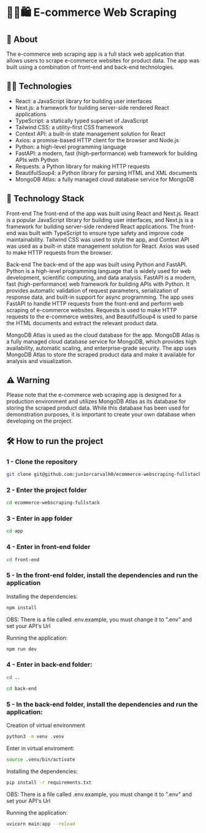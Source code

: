 # :technologist::shopping: E-commerce Web Scraping

## :page_with_curl: About
The e-commerce web scraping app is a full stack web application that allows users to scrape e-commerce websites for product data. The app was built using a combination of front-end and back-end technologies.

## :man_technologist: Technologies

* React: a JavaScript library for building user interfaces
* Next.js: a framework for building server-side rendered React applications
* TypeScript: a statically typed superset of JavaScript
* Tailwind CSS: a utility-first CSS framework
* Context API: a built-in state management solution for React
* Axios: a promise-based HTTP client for the browser and Node.js
* Python: a high-level programming language
* FastAPI: a modern, fast (high-performance) web framework for building APIs with Python
* Requests: a Python library for making HTTP requests
* BeautifulSoup4: a Python library for parsing HTML and XML documents
* MongoDB Atlas: a fully managed cloud database service for MongoDB

## :book: Technology Stack
Front-end
The front-end of the app was built using React and Next.js. React is a popular JavaScript library for building user interfaces, and Next.js is a framework for building server-side rendered React applications. The front-end was built with TypeScript to ensure type safety and improve code maintainability. Tailwind CSS was used to style the app, and Context API was used as a built-in state management solution for React. Axios was used to make HTTP requests from the browser.

Back-end
The back-end of the app was built using Python and FastAPI. Python is a high-level programming language that is widely used for web development, scientific computing, and data analysis. FastAPI is a modern, fast (high-performance) web framework for building APIs with Python. It provides automatic validation of request parameters, serialization of response data, and built-in support for async programming. The app uses FastAPI to handle HTTP requests from the front-end and perform web scraping of e-commerce websites. Requests is used to make HTTP requests to the e-commerce websites, and BeautifulSoup4 is used to parse the HTML documents and extract the relevant product data.

MongoDB Atlas is used as the cloud database for the app. MongoDB Atlas is a fully managed cloud database service for MongoDB, which provides high availability, automatic scaling, and enterprise-grade security. The app uses MongoDB Atlas to store the scraped product data and make it available for analysis and visualization.

## :warning: Warning
Please note that the e-commerce web scraping app is designed for a production environment and utilizes MongoDB Atlas as its database for storing the scraped product data. While this database has been used for demonstration purposes, it is important to create your own database when developing on the project.


## :hammer_and_wrench: How to run the project

### 1 - Clone the repository
```sh
git clone git@github.com:jun1orcarvalh0/ecommerce-webscraping-fullstack.git
```

### 2 - Enter the project folder
```sh
cd ecommerce-webscraping-fullstack
```

### 3 - Enter in app folder
```sh
cd app
```

### 4 - Enter in front-end folder
```sh
cd front-end
```

### 5 - In the front-end folder, install the dependencies and run the application

Installing the dependencies:
```sh
npm install
```

OBS: There is a file called .env.example, you must change it to ".env" and set your API's Url

Running the application:
```sh
npm run dev
```

### 4 - Enter in back-end folder:
```sh
cd ..
```

```sh
cd back-end
```

### 5 - In the back-end folder, install the dependencies and run the application:

Creation of virtual environment
```sh
python3 -m venv .venv
```

Enter in virtual enviroment:
```sh
source .venv/bin/activate
```

Installing the dependencies:
```sh
pip install -r requirements.txt 
```

OBS: There is a file called .env.example, you must change it to ".env" and set your API's Url

Running the application:
```sh
uvicorn main:app --reload
```

